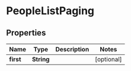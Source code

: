 

# PeopleListPaging


## Properties

| Name | Type | Description | Notes |
|------------ | ------------- | ------------- | -------------|
|**first** | **String** |  |  [optional] |




